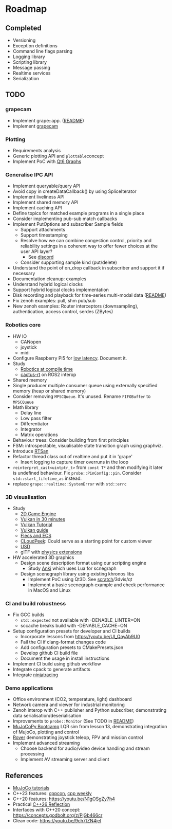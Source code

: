 # Roadmap

## Completed

- Versioning
- Exception definitions
- Command line flags parsing
- Logging library
- Scripting library
- Message passing
- Realtime services
- Serialization

## TODO

### grapecam

- Implement grape::app. ([README](../modules/common/app/README.md))
- Implement [grapecam](https://github.com/cvilas/grapecam)

### Plotting

- Requirements analysis
- Generic plotting API and `plottable`concept
- Implement PoC with [Qt6 Graphs](https://doc.qt.io/qt-6/qtgraphs-index.html)

### Generalise IPC API

- Implement queryable/query API
- Avoid copy in createDataCallback() by using SpliceIterator
- Implement liveliness API
- Implement shared memory API
- Implement caching API
- Define topics for matched example programs in a single place
- Consider implementing pub-sub match callbacks
- Implement PutOptions and subscriber Sample fields
  - Support attachments
  - Support timestamping
  - Resolve how we can combine congestion control, priority and reliability settings in a coherent way to offer fewer choices at the user API layer?
    - See [discord](https://discord.com/channels/914168414178779197/940584045287460885/1311629493445853206)
  - Consider supporting sample kind (put/delete)
- Understand the point of on_drop callback in subscriber and support it if necessary
- Documentation cleanup: examples
- Understand hybrid logical clocks
- Support hybrid logical clocks implementation
- Disk recording and playback for time-series multi-modal data ([README](../modules/common/recorder/README.md))
- Fix zenoh examples: pull, shm pub/sub
- New zenoh examples: Router interceptors (downsampling), authentication, access control, serdes (ZBytes)
  
### Robotics core

- HW IO
  - CANopen
  - joystick
  - midi
- Configure Raspberry Pi5 for [low latency](https://ubuntu.com/blog/real-time-kernel-tuning). Document it.
- Study
  - [Robotics at compile time](https://youtu.be/Y6AUsB3RUhA)
  - [cactus-rt](https://github.com/cactusdynamics/cactus-rt/) on ROS2 interop
- Shared memory
- Single producer multiple consumer queue using externally specified memory (heap or shared memory)
- Consider removing `MPSCQueue`. It's unused. Rename `FIFOBuffer` to `MPSCQueue`
- Math library
  - Delay line
  - Low pass filter
  - Differentiator
  - Integrator
  - Matrix operations
- Behaviour trees: Consider building from first principles
- FSM: introspectable, visualisable state transition graph using graphviz.
- Introduce [RTSan](https://clang.llvm.org/docs/RealtimeSanitizer.html)
- Refactor thread class out of realtime and put it in 'grape'
  - Insert logging to capture timer overruns in the loop
- `reinterpret_cast<uintptr_t>` from `const T*` and then modifying it later is undefined behaviour. Fix `probe::PinConfig::pin`. Consider `std::start_lifetime_as` instead.
- replace `grape::realtime::SystemError` with `std::errc`

### 3D visualisation

- Study
  - [2D Game Engine](https://pikuma.com/courses/cpp-2d-game-engine-development)
  - [Vulkan in 30 minutes](https://renderdoc.org/vulkan-in-30-minutes.html)
  - [Vulkan Tutorial](https://vulkan-tutorial.com/)
  - [Vulkan guide](https://vkguide.dev/)
  - [Flecs and ECS](https://github.com/SanderMertens/flecs)
  - [CLoudPeek](https://github.com/Geekgineer/CloudPeek/tree/main): Could serve as a starting point for custom viewer
  - [USD](https://developer.nvidia.com/usd#nvidia)
  - glTF with [physics extensions](https://github.com/eoineoineoin/glTF_Physics)
- HW accelerated 3D graphics
  - Design scene description format using our scripting engine
    - Study [Anki](https://github.com/godlikepanos/anki-3d-engine) which uses Lua for scnegraph
  - Design scenegraph library using existing khronos libs
    - Implement PoC using Qt3D. See [scratch](https://github.com/cvilas/scratch)/3dvis/qt
    - Implement a basic scenegraph example and check performance in MacOS and Linux

### CI and build robustness

- Fix GCC builds
  - `std::expected` not available with -DENABLE_LINTER=ON
  - sccache breaks build with -DENABLE_CACHE=ON
- Setup configuration presets for developer and CI builds
  - Incorporate lessons from https://youtu.be/UI_QayAb9U0
  - Fail the CI if clang-format changes code
  - Add configuration presets to CMakePresets.json
  - Develop github CI build file
  - Document the usage in install instructions
- Implement CI build using github workflow  
- Integrate cpack to generate artifacts
- Integrate [ninjatracing](https://github.com/nico/ninjatracing)

### Demo applications

- Office environment (CO2, temperature, light) dashboard
- Network camera and viewer for industrial monitoring
- Zenoh interop with C++ publisher and Python subscriber, demonstrating data serialisation/deserialisation
- Improvements to `probe::Monitor` (See TODO in [README](../modules/probe/monitor/README.md))
- [MuJoCoPy Bootcamp](https://pab47.github.io/mujocopy.html) LQR sim from lesson 13, demonstrating integration of MujoCo, plotting and control
- [Rover](https://github.com/nasa-jpl/open-source-rover) demonstrating joystick teleop, FPV and mission control
- Implement advanced streaming
  - Choose backend for audio/video device handling and stream processing
  - Implement AV streaming server and client

## References

- [MuJoCo tutorials](https://pab47.github.io/mujoco.html)
- C++23 features: [cppcon](https://youtu.be/Cttb8vMuq-Y), [cpp weekly](https://youtu.be/N2HG___9QFI)
- C++20 features: <https://youtu.be/N1gOSgZy7h4>
- Practical [C++26 Reflection](https://youtu.be/cqQ7v6xdZRw)
- Interfaces with C++20 concept: <https://concepts.godbolt.org/z/PjGb466cr>
- Clean code: <https://youtu.be/9ch7tZN4jeI>

